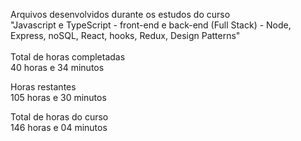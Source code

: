 Arquivos desenvolvidos durante os estudos do curso <br>
"Javascript e TypeScript - front-end e back-end (Full Stack) - Node, Express, noSQL, React, hooks, Redux, Design Patterns"<br>
<br>
Total de horas completadas<br>
40 horas e 34 minutos<br>

Horas restantes <br>
105 horas e 30 minutos

Total de horas do curso<br>
146 horas e 04 minutos<br>